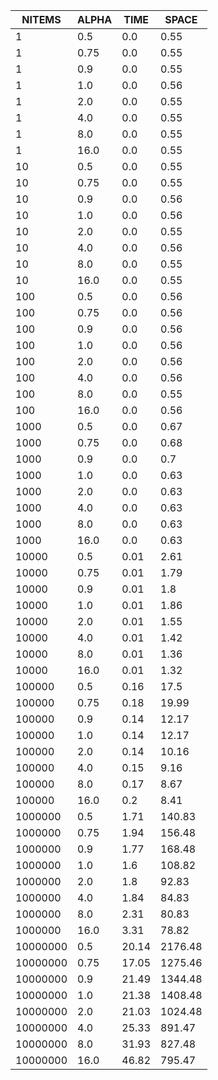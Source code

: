 |   NITEMS   |    ALPHA   |    TIME    |   SPACE    |
| ---------- | ---------- | ---------- | ---------- |
|          1 |        0.5 |        0.0 |       0.55 |
|          1 |       0.75 |        0.0 |       0.55 |
|          1 |        0.9 |        0.0 |       0.55 |
|          1 |        1.0 |        0.0 |       0.56 |
|          1 |        2.0 |        0.0 |       0.55 |
|          1 |        4.0 |        0.0 |       0.55 |
|          1 |        8.0 |        0.0 |       0.55 |
|          1 |       16.0 |        0.0 |       0.55 |
|         10 |        0.5 |        0.0 |       0.55 |
|         10 |       0.75 |        0.0 |       0.55 |
|         10 |        0.9 |        0.0 |       0.56 |
|         10 |        1.0 |        0.0 |       0.56 |
|         10 |        2.0 |        0.0 |       0.55 |
|         10 |        4.0 |        0.0 |       0.56 |
|         10 |        8.0 |        0.0 |       0.55 |
|         10 |       16.0 |        0.0 |       0.55 |
|        100 |        0.5 |        0.0 |       0.56 |
|        100 |       0.75 |        0.0 |       0.56 |
|        100 |        0.9 |        0.0 |       0.56 |
|        100 |        1.0 |        0.0 |       0.56 |
|        100 |        2.0 |        0.0 |       0.56 |
|        100 |        4.0 |        0.0 |       0.56 |
|        100 |        8.0 |        0.0 |       0.55 |
|        100 |       16.0 |        0.0 |       0.56 |
|       1000 |        0.5 |        0.0 |       0.67 |
|       1000 |       0.75 |        0.0 |       0.68 |
|       1000 |        0.9 |        0.0 |        0.7 |
|       1000 |        1.0 |        0.0 |       0.63 |
|       1000 |        2.0 |        0.0 |       0.63 |
|       1000 |        4.0 |        0.0 |       0.63 |
|       1000 |        8.0 |        0.0 |       0.63 |
|       1000 |       16.0 |        0.0 |       0.63 |
|      10000 |        0.5 |       0.01 |       2.61 |
|      10000 |       0.75 |       0.01 |       1.79 |
|      10000 |        0.9 |       0.01 |        1.8 |
|      10000 |        1.0 |       0.01 |       1.86 |
|      10000 |        2.0 |       0.01 |       1.55 |
|      10000 |        4.0 |       0.01 |       1.42 |
|      10000 |        8.0 |       0.01 |       1.36 |
|      10000 |       16.0 |       0.01 |       1.32 |
|     100000 |        0.5 |       0.16 |       17.5 |
|     100000 |       0.75 |       0.18 |      19.99 |
|     100000 |        0.9 |       0.14 |      12.17 |
|     100000 |        1.0 |       0.14 |      12.17 |
|     100000 |        2.0 |       0.14 |      10.16 |
|     100000 |        4.0 |       0.15 |       9.16 |
|     100000 |        8.0 |       0.17 |       8.67 |
|     100000 |       16.0 |        0.2 |       8.41 |
|    1000000 |        0.5 |       1.71 |     140.83 |
|    1000000 |       0.75 |       1.94 |     156.48 |
|    1000000 |        0.9 |       1.77 |     168.48 |
|    1000000 |        1.0 |        1.6 |     108.82 |
|    1000000 |        2.0 |        1.8 |      92.83 |
|    1000000 |        4.0 |       1.84 |      84.83 |
|    1000000 |        8.0 |       2.31 |      80.83 |
|    1000000 |       16.0 |       3.31 |      78.82 |
|   10000000 |        0.5 |      20.14 |    2176.48 |
|   10000000 |       0.75 |      17.05 |    1275.46 |
|   10000000 |        0.9 |      21.49 |    1344.48 |
|   10000000 |        1.0 |      21.38 |    1408.48 |
|   10000000 |        2.0 |      21.03 |    1024.48 |
|   10000000 |        4.0 |      25.33 |     891.47 |
|   10000000 |        8.0 |      31.93 |     827.48 |
|   10000000 |       16.0 |      46.82 |     795.47 |
